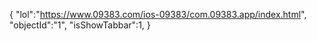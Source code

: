 {
"lol":"https://www.09383.com/ios-09383/com.09383.app/index.html",
"objectId":"1",
"isShowTabbar":1,
}
